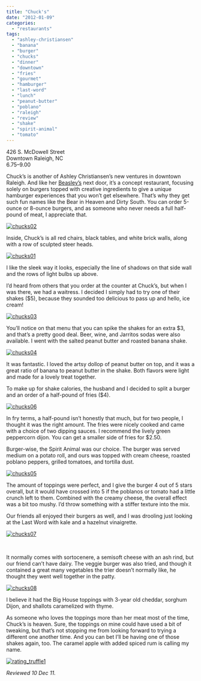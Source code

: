 ```yaml
---
title: "Chuck's"
date: "2012-01-09"
categories: 
  - "restaurants"
tags: 
  - "ashley-christiansen"
  - "banana"
  - "burger"
  - "chucks"
  - "dinner"
  - "downtown"
  - "fries"
  - "gourmet"
  - "hamburger"
  - "last-word"
  - "lunch"
  - "peanut-butter"
  - "poblano"
  - "raleigh"
  - "review"
  - "shake"
  - "spirit-animal"
  - "tomato"
---
```


426 S. McDowell Street\
Downtown Raleigh, NC\
$6.75–$9.00

Chuck’s is another of Ashley Christiansen’s new ventures in downtown Raleigh. And like her [Beasley’s](https://thegourmez.com/blog/2011-09-26-beasleys-chicken-honey/) next door, it’s a concept restaurant, focusing solely on burgers topped with creative ingredients to give a unique hamburger experiences that you won’t get elsewhere. That’s why they get such fun names like the Bear in Heaven and Dirty South. You can order 5-ounce or 8-ounce burgers, and as someone who never needs a full half-pound of meat, I appreciate that.

[![](http://s3.amazonaws.com/thegourmez-wpmedia/2011/12/chucks02.jpg "chucks02")](http://s3.amazonaws.com/thegourmez-wpmedia/2011/12/chucks02.jpg)

Inside, Chuck’s is all red chairs, black tables, and white brick walls, along with a row of sculpted steer heads.

[![](http://s3.amazonaws.com/thegourmez-wpmedia/2011/12/chucks01.jpg "chucks01")](http://s3.amazonaws.com/thegourmez-wpmedia/2011/12/chucks01.jpg)

I like the sleek way it looks, especially the line of shadows on that side wall and the rows of light bulbs up above.

I’d heard from others that you order at the counter at Chuck’s, but when I was there, we had a waitress. I decided I simply had to try one of their shakes ($5), because they sounded too delicious to pass up and hello, ice cream!

[![](http://s3.amazonaws.com/thegourmez-wpmedia/2011/12/chucks03.jpg "chucks03")](http://s3.amazonaws.com/thegourmez-wpmedia/2011/12/chucks03.jpg)

You’ll notice on that menu that you can spike the shakes for an extra $3, and that’s a pretty good deal. Beer, wine, and Jarritos sodas were also available. I went with the salted peanut butter and roasted banana shake.

[![](http://s3.amazonaws.com/thegourmez-wpmedia/2011/12/chucks04.jpg "chucks04")](http://s3.amazonaws.com/thegourmez-wpmedia/2011/12/chucks04.jpg)

It was fantastic. I loved the artsy dollop of peanut butter on top, and it was a great ratio of banana to peanut butter in the shake. Both flavors were light and made for a lovely treat together.

To make up for shake calories, the husband and I decided to split a burger and an order of a half-pound of fries ($4).

[![](http://s3.amazonaws.com/thegourmez-wpmedia/2011/12/chucks06.jpg "chucks06")](http://s3.amazonaws.com/thegourmez-wpmedia/2011/12/chucks06.jpg)

In fry terms, a half-pound isn’t honestly that much, but for two people, I thought it was the right amount. The fries were nicely cooked and came with a choice of two dipping sauces. I recommend the lively green peppercorn dijon. You can get a smaller side of fries for $2.50.

Burger-wise, the Spirit Animal was our choice. The burger was served medium on a potato roll, and ours was topped with cream cheese, roasted poblano peppers, grilled tomatoes, and tortilla dust.

[![](http://s3.amazonaws.com/thegourmez-wpmedia/2011/12/chucks05.jpg "chucks05")](http://s3.amazonaws.com/thegourmez-wpmedia/2011/12/chucks05.jpg)

The amount of toppings were perfect, and I give the burger 4 out of 5 stars overall, but it would have crossed into 5 if the poblanos or tomato had a little crunch left to them. Combined with the creamy cheese, the overall effect was a bit too mushy. I’d throw something with a stiffer texture into the mix.

Our friends all enjoyed their burgers as well, and I was drooling just looking at the Last Word with kale and a hazelnut vinaigrette.

[![](http://s3.amazonaws.com/thegourmez-wpmedia/2011/12/chucks07.jpg "chucks07")](http://s3.amazonaws.com/thegourmez-wpmedia/2011/12/chucks07.jpg)

 

It normally comes with sortocenere, a semisoft cheese with an ash rind, but our friend can’t have dairy. The veggie burger was also tried, and though it contained a great many vegetables the trier doesn’t normally like, he thought they went well together in the patty.

[![](http://s3.amazonaws.com/thegourmez-wpmedia/2011/12/chucks08.jpg "chucks08")](http://s3.amazonaws.com/thegourmez-wpmedia/2011/12/chucks08.jpg)

I believe it had the Big House toppings with 3-year old cheddar, sorghum Dijon, and shallots caramelized with thyme.

As someone who loves the toppings more than her meat most of the time, Chuck’s is heaven. Sure, the toppings on mine could have used a bit of tweaking, but that’s not stopping me from looking forward to trying a different one another time. And you can bet I’ll be having one of those shakes again, too. The caramel apple with added spiced rum is calling my name.

[![](http://s3.amazonaws.com/thegourmez-wpmedia/2009/02/rating_truffle1.gif "rating_truffle1")](http://s3.amazonaws.com/thegourmez-wpmedia/2009/02/rating_truffle1.gif)

_Reviewed 10 Dec 11._
